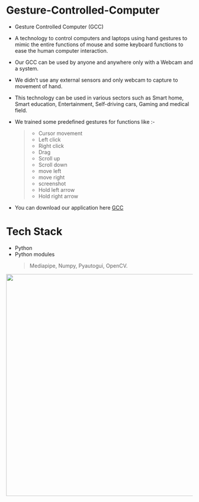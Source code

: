 # Gesture-Controlled-Computer #
- Gesture Controlled Computer (GCC)
- A technology to control computers and laptops using hand gestures to mimic the entire functions of mouse and some keyboard functions to ease the human computer interaction. 
- Our GCC can be used by anyone and anywhere only with a Webcam and a system. 
- We didn’t use any external sensors and only webcam to capture to movement of hand. 
- This technology can be used in various sectors such as Smart home, Smart education, Entertainment, Self-driving cars, Gaming and medical field.
- We trained some predefined gestures for functions like :-
  > - Cursor movement
  > - Left click
  > - Right click
  > - Drag 
  > - Scroll up
  > - Scroll down
  > - move left
  > - move right
  > - screenshot
  > - Hold left arrow
  > - Hold right arrow

- You can download our application here [GCC](https://www.mediafire.com/file/f7cpxka5fhjlcrz/Gesture-Control-Computer.rar/file)
# Tech Stack
- Python
- Python modules
  > Mediapipe, Numpy, Pyautogui, OpenCV.

<p align = "center">
<img src = "https://github.com/0EnIgma1/Gesture-Controlled-Computer/blob/main/gestures.png" width = "600">
</p>
